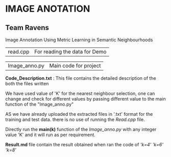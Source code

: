 # IMAGE ANOTATION
## Team Ravens 			
Image Annotation Using Metric Learning in Semantic Neighbourhoods
<table>
<tr><td>read.cpp</td><td>For reading the data for Demo</td></tr>
</table>
<table>
<tr><td>Image_anno.py</td><td>Main code for project</td></tr>
</table>

<b>Code_Description.txt</b> : This file contains the detailed description of the both the files written 

We have used value of 'K'  for the nearest neighbour selection, one can change and check for different values by passing different value to the main function of the "Image_anno.py"

AS we have already uploaded the extracted files in '.txt' format for the training and test data. there is no use of running the <I>Read.cpp</I> file.

Directly run the <b>main(k)</b> function of the <I>Image_anno.py</I> with any integer value 'K' and it will run as per requirement.

<b>Result.md</b>  file contain the result obtained when ran the code of <I>'k=4'</I> <I>'k=6'</I>  <I>'k=8'</I>
